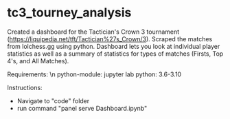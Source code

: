 # tc3_tourney_analysis

Created a dashboard for the Tactician's Crown 3 tournament (https://liquipedia.net/tft/Tactician%27s_Crown/3). Scraped the matches from lolchess.gg using python. Dashboard lets you look at individual player statistics as well as a summary of statistics for types of matches (Firsts, Top 4's, and All Matches).


Requirements: \n
python-module: jupyter lab
python: 3.6-3.10 

Instructions:

- Navigate to "code" folder
- run command "panel serve Dashboard.ipynb"
